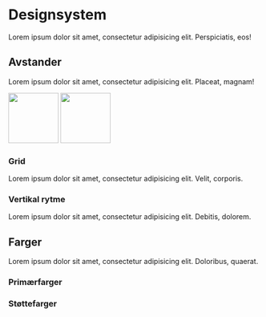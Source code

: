 # Designsystem

Lorem ipsum dolor sit amet, consectetur adipisicing elit. Perspiciatis, eos!

## Avstander

Lorem ipsum dolor sit amet, consectetur adipisicing elit. Placeat, magnam!

<img src="https://github.com/vtfk/component-library/blob/main/src/documentation/content/design/spacing.svg?raw=true" alt="" width="100" height="auto" class="logo" >
<img src="https://file.io/iOSHYv9epdgZ" alt="" width="100" height="auto" class="logo" >

### Grid

Lorem ipsum dolor sit amet, consectetur adipisicing elit. Velit, corporis.

### Vertikal rytme

Lorem ipsum dolor sit amet, consectetur adipisicing elit. Debitis, dolorem.

## Farger

Lorem ipsum dolor sit amet, consectetur adipisicing elit. Doloribus, quaerat.

### Primærfarger


### Støttefarger

##
